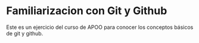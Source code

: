 # Familiarizacion con Git y Github

Este es un ejercicio del curso de APOO para conocer los conceptos básicos de git y github.